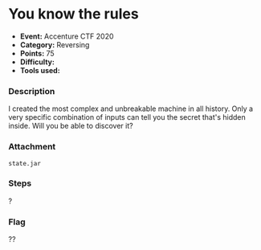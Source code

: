 # You know the rules

* **Event:** Accenture CTF 2020
* **Category:** Reversing  
* **Points:** 75  
* **Difficulty:** 
* **Tools used:** 

### Description

I created the most complex and unbreakable machine in all history. Only a very specific combination of inputs can tell you the secret that's hidden inside. Will you be able to discover it?

### Attachment

`state.jar`

### Steps

?

### Flag

??
